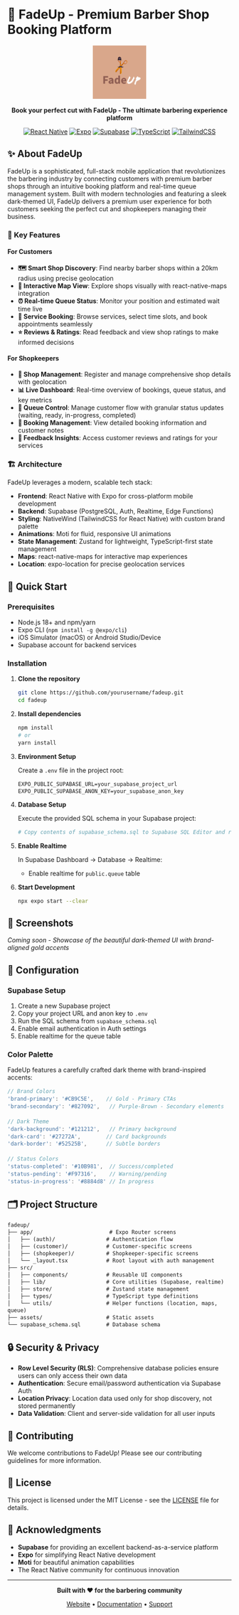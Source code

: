 # 🔺 FadeUp - Premium Barber Shop Booking Platform

<div align="center">
  <img src="./assets/images/icon.png" alt="FadeUp Logo" width="120" height="120">
  
  **Book your perfect cut with FadeUp - The ultimate barbering experience platform**
  
  [![React Native](https://img.shields.io/badge/React%20Native-0.72+-61DAFB?style=flat&logo=react)](https://reactnative.dev)
  [![Expo](https://img.shields.io/badge/Expo%20SDK-49+-000020?style=flat&logo=expo)](https://expo.dev)
  [![Supabase](https://img.shields.io/badge/Supabase-3ECF8E?style=flat&logo=supabase&logoColor=white)](https://supabase.com)
  [![TypeScript](https://img.shields.io/badge/TypeScript-3178C6?style=flat&logo=typescript&logoColor=white)](https://typescriptlang.org)
  [![TailwindCSS](https://img.shields.io/badge/TailwindCSS-06B6D4?style=flat&logo=tailwindcss&logoColor=white)](https://tailwindcss.com)
</div>

## ✨ About FadeUp

FadeUp is a sophisticated, full-stack mobile application that revolutionizes the barbering industry by connecting customers with premium barber shops through an intuitive booking platform and real-time queue management system. Built with modern technologies and featuring a sleek dark-themed UI, FadeUp delivers a premium user experience for both customers seeking the perfect cut and shopkeepers managing their business.

### 🎯 Key Features

#### For Customers
- **🗺️ Smart Shop Discovery**: Find nearby barber shops within a 20km radius using precise geolocation
- **📱 Interactive Map View**: Explore shops visually with react-native-maps integration  
- **⏰ Real-time Queue Status**: Monitor your position and estimated wait time live
- **💼 Service Booking**: Browse services, select time slots, and book appointments seamlessly
- **⭐ Reviews & Ratings**: Read feedback and view shop ratings to make informed decisions

#### For Shopkeepers
- **🏪 Shop Management**: Register and manage comprehensive shop details with geolocation
- **📊 Live Dashboard**: Real-time overview of bookings, queue status, and key metrics
- **👥 Queue Control**: Manage customer flow with granular status updates (waiting, ready, in-progress, completed)
- **📝 Booking Management**: View detailed booking information and customer notes
- **💬 Feedback Insights**: Access customer reviews and ratings for your services

### 🏗️ Architecture

FadeUp leverages a modern, scalable tech stack:

- **Frontend**: React Native with Expo for cross-platform mobile development
- **Backend**: Supabase (PostgreSQL, Auth, Realtime, Edge Functions)
- **Styling**: NativeWind (TailwindCSS for React Native) with custom brand palette
- **Animations**: Moti for fluid, responsive UI animations
- **State Management**: Zustand for lightweight, TypeScript-first state management
- **Maps**: react-native-maps for interactive map experiences
- **Location**: expo-location for precise geolocation services

## 🚀 Quick Start

### Prerequisites

- Node.js 18+ and npm/yarn
- Expo CLI (`npm install -g @expo/cli`)
- iOS Simulator (macOS) or Android Studio/Device
- Supabase account for backend services

### Installation

1. **Clone the repository**
   ```bash
   git clone https://github.com/yourusername/fadeup.git
   cd fadeup
   ```

2. **Install dependencies**
   ```bash
   npm install
   # or
   yarn install
   ```

3. **Environment Setup**
   
   Create a `.env` file in the project root:
   ```env
   EXPO_PUBLIC_SUPABASE_URL=your_supabase_project_url
   EXPO_PUBLIC_SUPABASE_ANON_KEY=your_supabase_anon_key
   ```

4. **Database Setup**
   
   Execute the provided SQL schema in your Supabase project:
   ```bash
   # Copy contents of supabase_schema.sql to Supabase SQL Editor and run
   ```

5. **Enable Realtime**
   
   In Supabase Dashboard → Database → Realtime:
   - Enable realtime for `public.queue` table

6. **Start Development**
   ```bash
   npx expo start --clear
   ```

## 📱 Screenshots

*Coming soon - Showcase of the beautiful dark-themed UI with brand-aligned gold accents*

## 🔧 Configuration

### Supabase Setup

1. Create a new Supabase project
2. Copy your project URL and anon key to `.env`
3. Run the SQL schema from `supabase_schema.sql`
4. Enable email authentication in Auth settings
5. Enable realtime for the queue table

### Color Palette

FadeUp features a carefully crafted dark theme with brand-inspired accents:

```javascript
// Brand Colors
'brand-primary': '#CB9C5E',    // Gold - Primary CTAs
'brand-secondary': '#827092',   // Purple-Brown - Secondary elements

// Dark Theme
'dark-background': '#121212',   // Primary background
'dark-card': '#27272A',        // Card backgrounds
'dark-border': '#52525B',      // Subtle borders

// Status Colors  
'status-completed': '#10B981',  // Success/completed
'status-pending': '#F97316',    // Warning/pending
'status-in-progress': '#8884d8' // In progress
```

## 🗂️ Project Structure

```
fadeup/
├── app/                        # Expo Router screens
│   ├── (auth)/                # Authentication flow
│   ├── (customer)/            # Customer-specific screens  
│   ├── (shopkeeper)/          # Shopkeeper-specific screens
│   └── _layout.tsx            # Root layout with auth management
├── src/
│   ├── components/            # Reusable UI components
│   ├── lib/                   # Core utilities (Supabase, realtime)
│   ├── store/                 # Zustand state management
│   ├── types/                 # TypeScript type definitions
│   └── utils/                 # Helper functions (location, maps, queue)
├── assets/                    # Static assets
└── supabase_schema.sql        # Database schema
```

## 🔒 Security & Privacy

- **Row Level Security (RLS)**: Comprehensive database policies ensure users can only access their own data
- **Authentication**: Secure email/password authentication via Supabase Auth
- **Location Privacy**: Location data used only for shop discovery, not stored permanently
- **Data Validation**: Client and server-side validation for all user inputs

## 🤝 Contributing

We welcome contributions to FadeUp! Please see our contributing guidelines for more information.

## 📄 License

This project is licensed under the MIT License - see the [LICENSE](LICENSE) file for details.

## 🙏 Acknowledgments

- **Supabase** for providing an excellent backend-as-a-service platform
- **Expo** for simplifying React Native development
- **Moti** for beautiful animation capabilities
- The React Native community for continuous innovation

---

<div align="center">
  <strong>Built with ❤️ for the barbering community</strong>
  
  [Website](https://fadeup.app) • [Documentation](https://docs.fadeup.app) • [Support](mailto:support@fadeup.app)
</div>